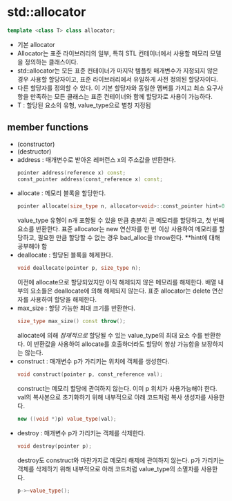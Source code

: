 # std::allocator

```cpp
template <class T> class allocator;
```

- 기본 allocator
- Allocator는 표준 라이브러리의 일부, 특히 STL 컨테이너에서 사용할 메모리 모델을 정의하는 클래스이다.
- std::allocator는 모든 표준 컨테이너가 마지막 템플릿 매개변수가 지정되지 않은 경우 사용할 할당자이고, 표준 라이브러리에서 유일하게 사전 정의된 할당자이다.
- 다른 할당자를 정의할 수 있다. 이 기본 할당자와 동일한 멤버를 가지고 최소 요구사항을 만족하는 모든 클래스는 표준 컨테이너와 함께 할당자로 사용이 가능하다.
- T : 할당된 요소의 유형, value_type으로 별칭 지정됨

## member functions

- (constructor)
- (destructor)
- address : 매개변수로 받아온 레퍼런스 x의 주소값을 반환한다.
  ```cpp
  pointer address(reference x) const;
  const_pointer address(const_reference x) const;
  ```
- allocate : 메모리 블록을 할당한다.
  ```cpp
  pointer allocate(size_type n, allocator<void>::const_pointer hint=0);
  ```
  value_type 유형이 n개 포함될 수 있을 만큼 충분히 큰 메모리를 할당하고, 첫 번째 요소를 반환한다.
  표준 allocator는 new 연산자를 한 번 이상 사용하여 메모리를 할당하고, 필요한 만큼 할당할 수 없는 경우 bad_alloc을 throw한다.
  \*\*hint에 대해 공부해야 함
- deallocate : 할당된 블록을 해제한다.
  ```cpp
  void deallocate(pointer p, size_type n);
  ```
  이전에 allocate으로 할당되었지만 아직 해제되지 않은 메모리를 해제한다.
  배열 내부의 요소들은 deallocate에 의해 해제되지 않는다.
  표준 allocator는 delete 연산자를 사용하여 할당을 해제한다.
- max_size : 할당 가능한 최대 크기를 반환한다.
  ```cpp
  size_type max_size() const throw();
  ```
  allocate에 의해 _잠재적으로_ 할당될 수 있는 value_type의 최대 요소 수를 반환한다.
  이 반환값을 사용하여 allocate를 호출하더라도 할당이 항상 가능함을 보장하지는 않는다.
- construct : 매개변수 p가 가리키는 위치에 객체를 생성한다.
  ```cpp
  void construct(pointer p, const_reference val);
  ```
  construct는 메모리 할당에 관여하지 않는다. 이미 p 위치가 사용가능해야 한다.
  val의 복사본으로 초기화하기 위해 내부적으로 아래 코드처럼 복사 생성자를 사용한다.
  ```cpp
  new ((void *)p) value_type(val);
  ```
- destroy : 매개변수 p가 가리키는 객체를 삭제한다.
  ```cpp
  void destroy(pointer p);
  ```
  destroy도 construct와 마찬가지로 메모리 해제에 관여하지 않는다.
  p가 가리키는 객체를 삭제하기 위해 내부적으로 아래 코드처럼 value_type의 소멸자를 사용한다.
  ```cpp
  p->~value_type();
  ```
